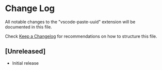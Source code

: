 # Change Log

All notable changes to the "vscode-paste-uuid" extension will be documented in this file.

Check [Keep a Changelog](http://keepachangelog.com/) for recommendations on how to structure this file.

## [Unreleased]

- Initial release